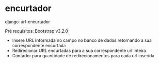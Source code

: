 encurtador
==========

django-url-encurtador

Pré requisitos:
  Bootstrap v3.2.0

- Insere URL informada no campo no banco de dados retornando a sua correspondente encurtada
- Redirecionar URL encurtadas para a sua correspondente url inteira
- Contador para quantidade de redirecionamentos para cada url inserida

